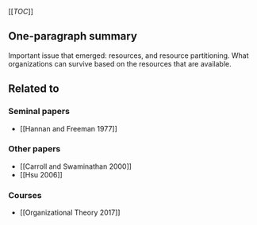 [[_TOC_]]

## One-paragraph summary
Important issue that emerged: resources, and resource partitioning. What organizations can survive based on the resources that are available.

## Related to

### Seminal papers
* [[Hannan and Freeman 1977]]

### Other papers
* [[Carroll and Swaminathan 2000]]
* [[Hsu 2006]]

### Courses
* [[Organizational Theory 2017]]